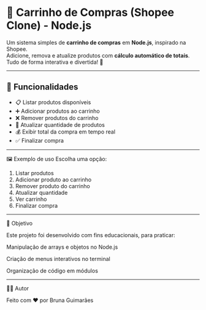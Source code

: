 # 🛒 Carrinho de Compras (Shopee Clone) - Node.js

Um sistema simples de **carrinho de compras** em **Node.js**, inspirado na Shopee.  
Adicione, remova e atualize produtos com **cálculo automático de totais**. Tudo de forma interativa e divertida! 🎉

---

## 🚀 Funcionalidades
- 📋 Listar produtos disponíveis  
- ➕ Adicionar produtos ao carrinho  
- ❌ Remover produtos do carrinho  
- 🔄 Atualizar quantidade de produtos  
- 💰 Exibir total da compra em tempo real  
- ✅ Finalizar compra  

---

🖼️ Exemplo de uso
Escolha uma opção:
  1. Listar produtos
  2. Adicionar produto ao carrinho
  3. Remover produto do carrinho
  4. Atualizar quantidade
  5. Ver carrinho
  6. Finalizar compra

---

🎯 Objetivo

Este projeto foi desenvolvido com fins educacionais, para praticar:

Manipulação de arrays e objetos no Node.js

Criação de menus interativos no terminal

Organização de código em módulos

---

🧑‍💻 Autor

Feito com ❤️ por Bruna Guimarães 
